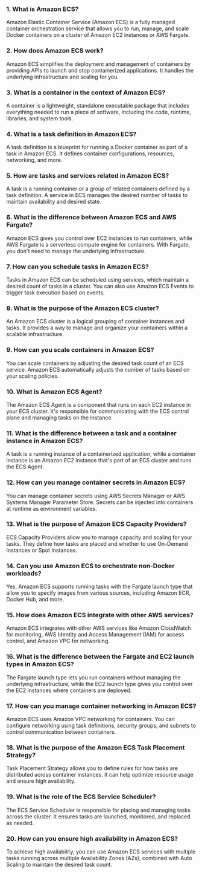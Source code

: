 ### 1. What is Amazon ECS?
Amazon Elastic Container Service (Amazon ECS) is a fully managed container orchestration service that allows you to run, manage, and scale Docker containers on a cluster of Amazon EC2 instances or AWS Fargate.

### 2. How does Amazon ECS work?
Amazon ECS simplifies the deployment and management of containers by providing APIs to launch and stop containerized applications. It handles the underlying infrastructure and scaling for you.

### 3. What is a container in the context of Amazon ECS?
A container is a lightweight, standalone executable package that includes everything needed to run a piece of software, including the code, runtime, libraries, and system tools.

### 4. What is a task definition in Amazon ECS?
A task definition is a blueprint for running a Docker container as part of a task in Amazon ECS. It defines container configurations, resources, networking, and more.

### 5. How are tasks and services related in Amazon ECS?
A task is a running container or a group of related containers defined by a task definition. A service in ECS manages the desired number of tasks to maintain availability and desired state.

### 6. What is the difference between Amazon ECS and AWS Fargate?
Amazon ECS gives you control over EC2 instances to run containers, while AWS Fargate is a serverless compute engine for containers. With Fargate, you don't need to manage the underlying infrastructure.

### 7. How can you schedule tasks in Amazon ECS?
Tasks in Amazon ECS can be scheduled using services, which maintain a desired count of tasks in a cluster. You can also use Amazon ECS Events to trigger task execution based on events.

### 8. What is the purpose of the Amazon ECS cluster?
An Amazon ECS cluster is a logical grouping of container instances and tasks. It provides a way to manage and organize your containers within a scalable infrastructure.

### 9. How can you scale containers in Amazon ECS?
You can scale containers by adjusting the desired task count of an ECS service. Amazon ECS automatically adjusts the number of tasks based on your scaling policies.

### 10. What is Amazon ECS Agent?
The Amazon ECS Agent is a component that runs on each EC2 instance in your ECS cluster. It's responsible for communicating with the ECS control plane and managing tasks on the instance.

### 11. What is the difference between a task and a container instance in Amazon ECS?
A task is a running instance of a containerized application, while a container instance is an Amazon EC2 instance that's part of an ECS cluster and runs the ECS Agent.

### 12. How can you manage container secrets in Amazon ECS?
You can manage container secrets using AWS Secrets Manager or AWS Systems Manager Parameter Store. Secrets can be injected into containers at runtime as environment variables.

### 13. What is the purpose of Amazon ECS Capacity Providers?
ECS Capacity Providers allow you to manage capacity and scaling for your tasks. They define how tasks are placed and whether to use On-Demand Instances or Spot Instances.

### 14. Can you use Amazon ECS to orchestrate non-Docker workloads?
Yes, Amazon ECS supports running tasks with the Fargate launch type that allow you to specify images from various sources, including Amazon ECR, Docker Hub, and more.

### 15. How does Amazon ECS integrate with other AWS services?
Amazon ECS integrates with other AWS services like Amazon CloudWatch for monitoring, AWS Identity and Access Management (IAM) for access control, and Amazon VPC for networking.

### 16. What is the difference between the Fargate and EC2 launch types in Amazon ECS?
The Fargate launch type lets you run containers without managing the underlying infrastructure, while the EC2 launch type gives you control over the EC2 instances where containers are deployed.

### 17. How can you manage container networking in Amazon ECS?
Amazon ECS uses Amazon VPC networking for containers. You can configure networking using task definitions, security groups, and subnets to control communication between containers.

### 18. What is the purpose of the Amazon ECS Task Placement Strategy?
Task Placement Strategy allows you to define rules for how tasks are distributed across container instances. It can help optimize resource usage and ensure high availability.

### 19. What is the role of the ECS Service Scheduler?
The ECS Service Scheduler is responsible for placing and managing tasks across the cluster. It ensures tasks are launched, monitored, and replaced as needed.

### 20. How can you ensure high availability in Amazon ECS?
To achieve high availability, you can use Amazon ECS services with multiple tasks running across multiple Availability Zones (AZs), combined with Auto Scaling to maintain the desired task count.
